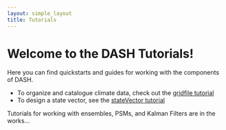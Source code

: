 ```yaml
---
layout: simple_layout
title: Tutorials
---
```


# Welcome to the DASH Tutorials!

Here you can find quickstarts and guides for working with the components of DASH.

* To organize and catalogue climate data, check out the [gridfile tutorial](.\gridfile\welcome)
* To design a state vector, see the [stateVector tutorial](.\stateVector\welcome)

Tutorials for working with ensembles, PSMs, and Kalman Filters are in the works...
